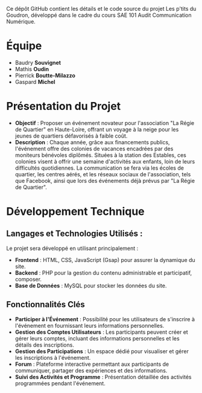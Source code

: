 Ce dépôt GitHub contient les détails et le code source du projet Les p'tits du Goudron, développé dans le cadre du cours SAE 101 Audit Communication Numérique.

# Équipe
- Baudry **Souvignet**
- Mathis **Oudin**
- Pierrick **Boutte-Milazzo**
- Gaspard **Michel**

# Présentation du Projet

- **Objectif** : Proposer un événement novateur pour l'association "La Régie de Quartier" en Haute-Loire, offrant un voyage à la neige pour les jeunes de quartiers défavorisés à faible coût.
- **Description** : Chaque année, grâce aux financements publics, l'événement offre des colonies de vacances encadrées par des moniteurs bénévoles diplômés. Situées à la station des Estables, ces colonies visent à offrir une semaine d'activités aux enfants, loin de leurs difficultés quotidiennes. La communication se fera via les écoles de quartier, les centres aérés, et les réseaux sociaux de l'association, tels que Facebook, ainsi que lors des événements déjà prévus par "La Régie de Quartier".

# Développement Technique
## Langages et Technologies Utilisés :

Le projet sera développé en utilisant principalement :
- **Frontend** : HTML, CSS, JavaScript (Gsap) pour assurer la dynamique du site.
- **Backend** : PHP pour la gestion du contenu administrable et participatif, composer.
- **Base de Données** : MySQL pour stocker les données du site.

## Fonctionnalités Clés

- **Participer à l'Événement** : Possibilité pour les utilisateurs de s'inscrire à l'événement en fournissant leurs informations personnelles.
- **Gestion des Comptes Utilisateurs** : Les participants peuvent créer et gérer leurs comptes, incluant des informations personnelles et les détails des inscriptions.
- **Gestion des Participations** : Un espace dédié pour visualiser et gérer les inscriptions à l'événement.
- **Forum** : Plateforme interactive permettant aux participants de communiquer, partager des expériences et des informations.
- **Suivi des Activités et Programme** : Présentation détaillée des activités programmées pendant l'événement.
